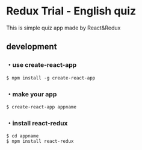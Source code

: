 # Redux Trial - English quiz

This is simple quiz app made by React&Redux

## development

### ・use create-react-app
```
$ npm install -g create-react-app
```

### ・make your app
```
$ create-react-app appname
```

### ・install react-redux
```
$ cd appname
$ npm install react-redux
```
